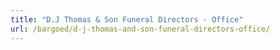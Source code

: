 ```yaml
---
title: "D.J Thomas & Son Funeral Directors - Office"
url: /bargoed/d-j-thomas-and-son-funeral-directors-office/
---
```

